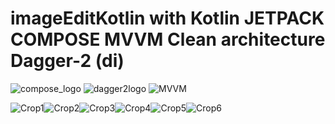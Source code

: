 # imageEditKotlin with Kotlin JETPACK COMPOSE MVVM Clean architecture Dagger-2 (di)

![compose_logo](https://github.com/user-attachments/assets/a889d527-3064-447b-90be-8fb8ddaaef7e)
![dagger2logo](https://github.com/user-attachments/assets/fb0db218-3c1a-4986-b3b1-bc2e29d9ce5d)
![MVVM](https://github.com/user-attachments/assets/173f90ec-8d0e-4146-8db1-0bc88023fe3e)


![Crop1](https://github.com/user-attachments/assets/62aca83f-b3b5-4bcf-b8ed-d7532d20f4d7)![Crop2](https://github.com/user-attachments/assets/bd5f9e57-6bb9-4ce0-b643-4fe53e641d27)![Crop3](https://github.com/user-attachments/assets/6dcb67fd-8b09-401e-b08b-9039b9e0ecb7)![Crop4](https://github.com/user-attachments/assets/47aef18a-64e8-4ef7-8827-67e22856c000)![Crop5](https://github.com/user-attachments/assets/002b39f9-89c8-4c80-a5a7-06663cf562b2)![Crop6](https://github.com/user-attachments/assets/2ce10a93-5e89-45b2-bf60-58d79416f0e5)






